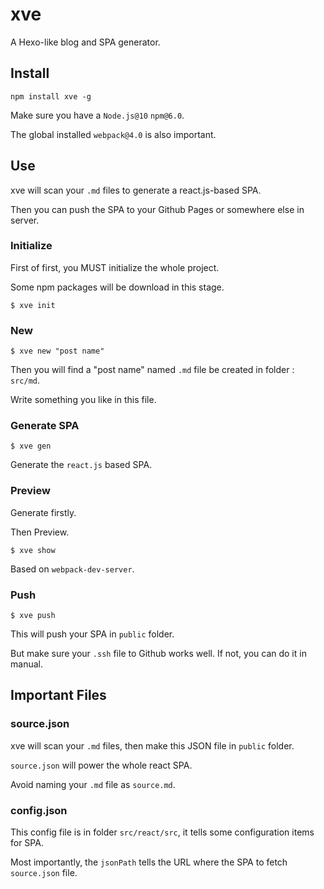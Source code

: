 # xve
A Hexo-like blog and SPA generator.

## Install

```shell
npm install xve -g
```

Make sure you have a `Node.js@10` `npm@6.0`.

The global installed `webpack@4.0` is also important.

## Use

xve will scan your `.md` files to generate a react.js-based SPA.

Then you can push the SPA to your Github Pages or somewhere else in server.

### Initialize

First of first, you MUST initialize the whole project.

Some npm packages will be download in this stage.

```shell
$ xve init
```

### New

```shell
$ xve new "post name"
```

Then you will find a "post name" named `.md` file be created in folder : `src/md`.

Write something you like in this file.

### Generate SPA

```shell
$ xve gen
```

Generate the `react.js` based SPA.

### Preview

Generate firstly.

Then Preview.

```shell
$ xve show
```

Based on `webpack-dev-server`.

### Push

```shell
$ xve push
```

This will push your SPA in `public` folder.

But make sure your `.ssh` file to Github works well. If not, you can do it in manual.

## Important Files

### source.json

xve will scan your `.md` files, then make this JSON file in `public` folder.

`source.json` will power the whole react SPA.

Avoid naming your `.md` file as `source.md`.

### config.json

This config file is in folder `src/react/src`, it tells some configuration items for SPA.

Most importantly, the `jsonPath` tells the URL where the SPA to fetch `source.json` file.